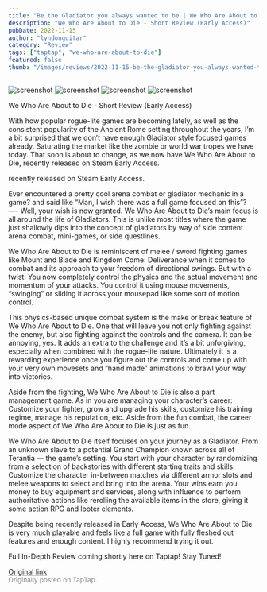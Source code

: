 ```yaml
---
title: "Be the Gladiator you always wanted to be | We Who Are About to Die - Short Review"
description: "We Who Are About to Die - Short Review (Early Access)"
pubDate: 2022-11-15
author: "lyndonguitar"
category: "Review"
tags: ["taptap", "we-who-are-about-to-die"]
featured: false
thumb: "/images/reviews/2022-11-15-be-the-gladiator-you-always-wanted-to-be--we-who-are-about-to-die---short-review-0.avif"
---
```


<div class="gallery">
  <img src="/images/reviews/2022-11-15-be-the-gladiator-you-always-wanted-to-be--we-who-are-about-to-die---short-review-0.avif" alt="screenshot" />
  <img src="/images/reviews/2022-11-15-be-the-gladiator-you-always-wanted-to-be--we-who-are-about-to-die---short-review-1.avif" alt="screenshot" />
  <img src="/images/reviews/2022-11-15-be-the-gladiator-you-always-wanted-to-be--we-who-are-about-to-die---short-review-2.avif" alt="screenshot" />
  <img src="/images/reviews/2022-11-15-be-the-gladiator-you-always-wanted-to-be--we-who-are-about-to-die---short-review-3.avif" alt="screenshot" />
</div>

We Who Are About to Die - Short Review (Early Access)

With how popular rogue-lite games are becoming lately, as well as the consistent popularity of the Ancient Rome setting throughout the years, I’m a bit surprised that we don’t have enough Gladiator style focused games already. Saturating the market like the zombie or world war tropes we have today. That soon is about to change, as we now have We Who Are About to Die, recently released on Steam Early Access.

recently released on Steam Early Access.

Ever encountered a pretty cool arena combat or gladiator mechanic in a game? and said like “Man, I wish there was a full game focused on this”? —- Well, your wish is now granted. We Who Are About to Die’s main focus is all around the life of Gladiators. This is unlike most titles where the game just shallowly dips into the concept of gladiators by way of side content arena combat, mini-games, or side questlines.

We Who Are About to Die is reminiscent of melee / sword fighting games like Mount and Blade and Kingdom Come: Deliverance when it comes to combat and its approach to your freedom of directional swings. But with a twist: You now completely control the physics and the actual movement and momentum of your attacks. You control it using mouse movements, “swinging” or sliding it across your mousepad like some sort of motion control.

This physics-based unique combat system is the make or break feature of We Who Are About to Die. One that will leave you not only fighting against the enemy, but also fighting against the controls and the camera. It can be annoying, yes. It adds an extra to the challenge and it’s a bit unforgiving, especially when combined with the rogue-lite nature. Ultimately it is a rewarding experience once you figure out the controls and come up with your very own movesets and “hand made” animations to brawl your way into victories.

Aside from the fighting, We Who Are About to Die is also a part management game. As in you are managing your character’s career: Customize your fighter, grow and upgrade his skills, customize his training regime, manage his reputation, etc. Aside from the fun combat, the career mode aspect of We Who Are About to Die is just as fun.

We Who Are About to Die itself focuses on your journey as a Gladiator. From an unknown slave to a potential Grand Champion known across all of Terantia — the game’s setting. You start with your character by randomizing from a selection of backstories with different starting traits and skills. Customize the character in-between matches via different armor slots and melee weapons to select and bring into the arena. Your wins earn you money to buy equipment and services, along with influence to perform authoritative actions like rerolling the available items in the store, giving it some action RPG and looter elements.

Despite being recently released in Early Access, We Who Are About to Die is very much playable and feels like a full game with fully fleshed out features and enough content. I highly recommend trying it out.

Full In-Depth Review coming shortly here on Taptap! Stay Tuned!

[Original link](https://www.taptap.io/post/2934908)<br><span style="font-size: 0.95em; color: #888;">Originally posted on TapTap.</span>
